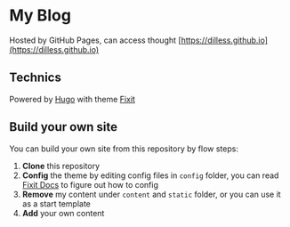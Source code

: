 # My Blog

Hosted by GitHub Pages, can access thought [https://dilless.github.io](https://dilless.github.io)

## Technics

Powered by [Hugo](https://gohugo.io/) with theme [Fixit](https://github.com/hugo-fixit/FixIt)

## Build your own site

You can build your own site from this repository by flow steps:

1. **Clone** this repository
2. **Config** the theme by editing config files in `config` folder, you can read [Fixit Docs](https://fixit.lruihao.cn/) to figure out how to config
3. **Remove** my content under `content` and `static` folder, or you can use it as a start template
4. **Add** your own content
